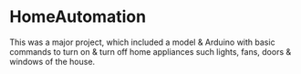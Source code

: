 # HomeAutomation
This was a major project, which included a model &amp; Arduino with basic commands to turn on &amp; turn off home appliances such lights, fans, doors &amp; windows of the house.
